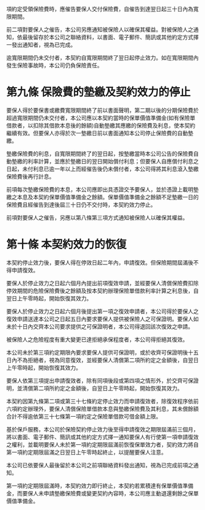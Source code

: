項約定受領保險費時，應催告要保人交付保險費，自催告到達翌日起三十日內為寬限期間。

前二項對要保人之催告，本公司另應通知被保險人以確保其權益。對被保險人之通知，依最後留存於本公司之聯絡資料，以書面、電子郵件、簡訊或其他約定方式擇一發出通知者，視為已完成。

逾寬限期間仍未交付者，本契約自寬限期間終了翌日起停止效力。如在寬限期間內發生保險事故時，本公司仍負保險責任。

# 第九條 保險費的墊繳及契約效力的停止

要保人得於要保書或繳費寬限期間終了前以書面聲明，第二期以後的分期保險費於超過寬限期間仍未交付者，本公司應以本契約當時的保單價值準備金(如有保險單借款者，以扣除其借款本息後的餘額)自動墊繳其應繳的保險費及利息，使本契約繼續有效。但要保人亦得於次一墊繳日前以書面通知本公司停止保險費的自動墊繳。

墊繳保險費的利息，自寬限期間終了的翌日起，按墊繳當時本公司公告的保險費自動墊繳的利率計算，並應於墊繳日的翌日開始償付利息；但要保人自應償付利息之日起，未付利息已逾一年以上而經催告後仍未償付者，本公司得將其利息滾入墊繳保險費後再行計息。

前項每次墊繳保險費的本息，本公司應即出具憑證交予要保人，並於憑證上載明墊繳之本息及本契約保單價值準備金之餘額。保單價值準備金之餘額不足墊繳一日的保險費且經催告到達後屆三十日仍不交付時，本契約效力停止。

前項對要保人之催告，另應以第八條第三項方式通知被保險人以確保其權益。

# 第十條 本契約效力的恢復

本契約停止效力後，要保人得在停效日起二年內，申請復效。但保險期間屆滿後不得申請復效。

要保人於停止效力之日起六個月內提出前項復效申請，並經要保人清償保險費扣除停效期間的危險保險費後之餘額及按本契約辦理保險單借款利率計算之利息後，自翌日上午零時起，開始恢復其效力。

要保人於停止效力之日起六個月後提出第一項之復效申請者，本公司得於要保人之復效申請送達本公司之日起五日內要求要保人提供被保險人之可保證明。要保人如未於十日內交齊本公司要求提供之可保證明者，本公司得退回該次復效之申請。

被保險人之危險程度有重大變更已達拒絕承保程度者，本公司得拒絕其復效。

本公司未於第三項約定期限內要求要保人提供可保證明，或於收齊可保證明後十五日內不為拒絕者，視為同意復效，並經要保人清償第二項所約定之金額後，自翌日上午零時起，開始恢復其效力。

要保人依第三項提出申請復效者，除有同項後段或第四項之情形外，於交齊可保證明，並清償第二項所約定之金額後，自翌日上午零時起，開始恢復其效力。

本契約因第九條第二項或第三十七條約定停止效力而申請復效者，除復效程序依前六項約定辦理外，要保人清償保險單借款本息與墊繳保險費及其利息，其未償餘額合計不得逾依第三十七條第一項約定之保險單借款可借金額上限。

基於保戶服務，本公司於保險契約停止效力後至得申請復效之期限屆滿前三個月，將以書面、電子郵件、簡訊或其他約定方式擇一通知要保人有行使第一項申請復效之權利，並載明要保人未於第一項約定期限屆滿前恢復保單效力者，契約效力將自第一項約定期限屆滿之日翌日上午零時起終止，以提醒要保人注意。

本公司已依要保人最後留於本公司之前項聯絡資料發出通知，視為已完成前項之通知。

第一項約定期限屆滿時，本契約效力即行終止，本契約若累積達有保單價值準備金，而要保人未申請墊繳保險費或變更契約內容時，本公司應主動退還剩餘之保單價值準備金。